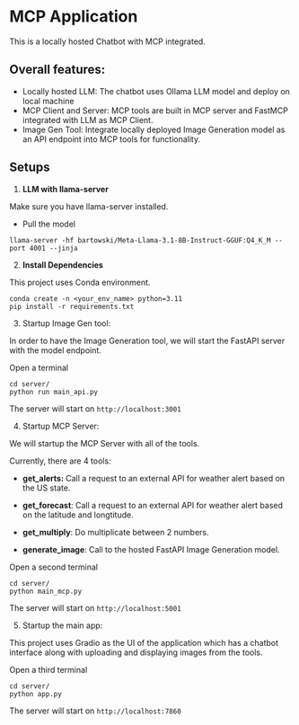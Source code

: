 # **MCP Application**

This is a locally hosted Chatbot with MCP integrated.

## Overall features:
* Locally hosted LLM: The chatbot uses Ollama LLM model and deploy on local machine
* MCP Client and Server: MCP tools are built in MCP server and FastMCP integrated with LLM as MCP Client.
* Image Gen Tool: Integrate locally deployed Image Generation model as an API endpoint into MCP tools for functionality.

## Setups
1. **LLM with llama-server**

Make sure you have llama-server installed.
* Pull the model

`llama-server -hf bartowski/Meta-Llama-3.1-8B-Instruct-GGUF:Q4_K_M --port 4001 --jinja`

2. **Install Dependencies**

This project uses Conda environment.

```
conda create -n <your_env_name> python=3.11
pip install -r requirements.txt
```

3. Startup Image Gen tool:

In order to have the Image Generation tool, we will start the FastAPI server with the model endpoint.

Open a terminal
```
cd server/
python run main_api.py
```

The server will start on `http://localhost:3001`

4. Startup MCP Server:

We will startup the MCP Server with all of the tools.

Currently, there are 4 tools:
* **get_alerts:** Call a request to an external API for weather alert based on the US state.

* **get_forecast**: Call a request to an external API for weather alert based on the latitude and longtitude.

* **get_multiply**: Do multiplicate between 2 numbers.

* **generate_image**: Call to the hosted FastAPI Image Generation model.

Open a second terminal
```
cd server/
python main_mcp.py
```
The server will start on `http://localhost:5001`

5. Startup the main app:

This project uses Gradio as the UI of the application which has a chatbot interface along with uploading and displaying images from the tools.

Open a third terminal
```
cd server/
python app.py
```
The server will start on `http://localhost:7860`